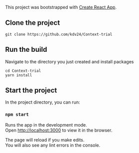 This project was bootstrapped with [Create React App](https://github.com/facebook/create-react-app).

## Clone the project

`git clone https://github.com/kdv24/Context-trial`

## Run the build

Navigate to the directory you just created and install packages

```
cd Context-trial
yarn install
```

## Start the project

In the project directory, you can run:

### `npm start`

Runs the app in the development mode.<br>
Open [http://localhost:3000](http://localhost:3000) to view it in the browser.

The page will reload if you make edits.<br>
You will also see any lint errors in the console.
